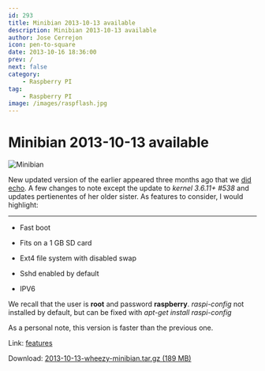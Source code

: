 ```yaml
---
id: 293
title: Minibian 2013-10-13 available
description: Minibian 2013-10-13 available
author: Jose Cerrejon
icon: pen-to-square
date: 2013-10-16 18:36:00
prev: /
next: false
category:
    - Raspberry PI
tag:
    - Raspberry PI
image: /images/raspflash.jpg
---
```


# Minibian 2013-10-13 available

![Minibian](/images/raspflash.jpg)

New updated version of the earlier appeared three months ago that we [did echo](/post.php?id=216). A few changes to note except the update to _kernel 3.6.11+ #538_ and updates pertienentes of her older sister. As features to consider, I would highlight:

---

-   Fast boot

-   Fits on a 1 GB SD card

-   Ext4 file system with disabled swap

-   Sshd enabled by default

-   IPV6

We recall that the user is **root** and password **raspberry**. _raspi-config_ not installed by default, but can be fixed with _apt-get install raspi-config_

As a personal note, this version is faster than the previous one.

Link: [features](https://minibianpi.wordpress.com/features/)

Download: [2013-10-13-wheezy-minibian.tar.gz (189 MB)](https://sourceforge.net/projects/minibian/files/2013-10-13-wheezy-minibian.tar.gz/download)
